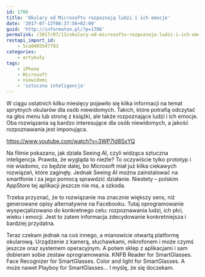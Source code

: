 ```yaml
---
id: 1706
title: 'Okulary od Microsoftu rozpoznają ludzi i ich emocje'
date: '2017-07-13T08:37:56+02:00'
guid: 'http://informaton.pl/?p=1706'
permalink: /2017/07/13/okulary-od-microsoftu-rozpoznaja-ludzi-i-ich-emocje/
restapi_import_id:
    - 5ca8405547793
categories:
    - artykuły
tags:
    - iPhone
    - Microsoft
    - niewidomi
    - 'sztuczna inteligencja'
---
```


W ciągu ostatnich kilku miesięcy pojawiło się kilka informacji na temat sprytnych okularów dla osób niewidomych. Takich, które potrafią odczytać na głos menu lub stronę z książki, ale także rozpoznające ludzi i ich emocje. Oba rozwiązania są bardzo interesujące dla osób niewidomych, a jakość rozpoznawania jest imponująca.

https://www.youtube.com/watch?v=3WP7Id8SxYQ

Na filmie pokazano, jak działa Seeing AI, czyli widząca sztuczna inteligencja. Prawda, że wygląda to nieźle? To oczywiście tylko prototyp i nie wiadomo, co będzie dalej, bo Microsoft miał już kilka ciekawych rozwiązań, które zaginęły. Jednak Seeing AI można zainstalować na smartfonie i za jego pomocą sprawdzić działanie. Niestety – polskim AppStore tej aplikacji jeszcze nie ma, a szkoda.

Trzeba przyznać, że to rozwiązanie ma znacznie większy sens, niż generowane opisy alternatywne na Facebooku. Tutaj oprogramowanie wyspecjalizowano do konkretnego celu: rozpoznawania ludzi, ich płci, wieku i emocji. Jest to zatem informacja zdecydowanie konkretniejsza i bardziej przydatna.

Teraz czekam jednak na coś innego, a mianowicie otwartą platformę okularową. Urządzenie z kamerą, słuchawkami, mikrofonem i może czymś jeszcze oraz systemem operacyjnym. A potem sklep z aplikacjami i sam dobieram sobie zestaw oprogramowania. KNFB Reader for SmartGlasses. Face Recognizer for SmartGlasses. Color and light for SmartGlasses. A może nawet Playboy for SmartGlasses… I myślę, że się doczekam.
